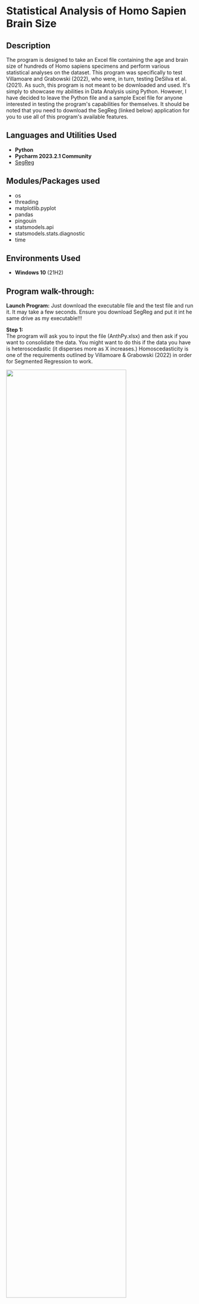 <h1>Statistical Analysis of Homo Sapien Brain Size</h1>

## Description
The program is designed to take an Excel file containing the age and brain size of hundreds of Homo sapiens specimens and perform various statistical analyses on the dataset. This program was specifically to test Villamoare and Grabowski (2022), who were, in turn, testing DeSilva et al. (2021). As such, this program is not meant to be downloaded and used. It's simply to showcase my abilities in Data Analysis using Python. However, I have decided to leave the Python file and a sample Excel file for anyone interested  in testing the program's capabilities for themselves. It should be noted that you need to download the SegReg (linked below) application for you to use all of this program's available features.

## Languages and Utilities Used

- <b>Python</b> 
- <b>Pycharm 2023.2.1 Community</b>
- [SegReg](https://www.waterlog.info/segreg.htm)

## Modules/Packages used

- os
- threading
- matplotlib.pyplot
- pandas
- pingouin
- statsmodels.api
- statsmodels.stats.diagnostic
- time


<h2>Environments Used </h2>

- <b>Windows 10</b> (21H2)

## Program walk-through:
<b>Launch Program:</b> 
Just download the executable file and the test file and run it. It may take a few seconds. Ensure you download SegReg and put it int he same drive as my executable!!!

<b>Step 1:</b>  
The program will ask you to input the file (AnthPy.xlsx) and then ask if you want to consolidate the data. You might want to do this if the data you have is heteroscedastic (it disperses more as X increases.) Homoscedasticity is one of the requirements outlined by Villamoare & Grabowski (2022) in order for Segmented Regression to work.

<img src="https://i.imgur.com/kjuFHHq.png" height="80%" width="80%" />

<b>Step 2:</b> 
This will lead you to the main menu loop. Here, you have 4 options. The first tests for normality, the second tests for homoscedasticity, the third creates a scatter plot of the data, and the fourth finishes up the program by writing the dataframe to a new file and then asking one final question. You can technically skip all the tests or do any combination of them, but this isn't recommended. 

<img src="https://i.imgur.com/bY69aKJ.png" height="80%" width="80%" />

<b>Option 1:</b>
This option tests to see if the data follows a normal distribution using the Henze-Zirkler Test. As you can see, we failed to reject the null, and therefore, the data most likely follows a multivariate normal distribution.

<img src="https://i.imgur.com/9jFubZr.png" height="80%" width="80%" />

<img src="https://i.imgur.com/JwwPQoZ.png" height="80%" width="80%" />

<b>Option 2:</b>
This option tests for Homoscedasticity using White's Test. As in option 1, we failed to reject the null, indicating the data is homoscedastic.

<img src="https://i.imgur.com/VYY0rJ3.png" height="80%" width="80%" />

<img src="https://i.imgur.com/BW7pwIh.png" height="80%" width="80%" />

<b>Option 3:</b> 
This option simply displays the data as a scatter plot. The program won't continue until you close the graph (click the picture to increase size).

<img src="https://i.imgur.com/KxQbntZ.png" height="80%" width="80%" />

<img src="https://i.imgur.com/GgVKV2L.png" height="80%" width="80%" />

<b>Step 3:</b>
Finally, this option will end the program. The program will copy your data into a new file called "Pywrit." If normality and homoscedasticity are detected, the program will tell you that your program is ready for Segreg. Even if it doesn't, you are still given the option to open SegReg. Once SegReg and Pywrit are opened, you can copy the columns in the Excel file into SegReg to perform Segmented regression. Check the documentation on how SegReg exactly works.

<img src="https://i.imgur.com/RBPKiuC.png" height="80%" width="80%" />

<img src="https://i.imgur.com/AWbiUHs.png" height="80%" width="80%" />

## Documentation

[Villamoare and Grabowski (2022)](https://www.frontiersin.org/articles/10.3389/fevo.2022.963568/full)

[os package](https://docs.python.org/3/library/os.html)

[pandas package](https://pandas.pydata.org/pandas-docs/stable/)

[matplotlib package](https://matplotlib.org/stable/users/index)

[pingouin package](https://pingouin-stats.org/build/html/index.html)

[statsmodels package](https://www.statsmodels.org/stable/user-guide.html)

[time package](https://docs.python.org/3/library/time.html)

[threading package](https://docs.python.org/3/library/threading.html)

[SegReg](https://www.waterlog.info/segreg.htm)
